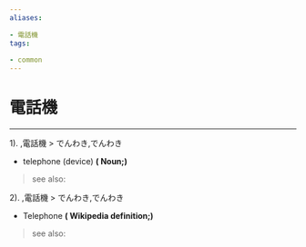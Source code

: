 ```yaml
---
aliases:
    
- 電話機
tags:
    
- common
---
```


# 電話機
---
1).
,電話機 > でんわき,でんわき

- telephone (device)
**( Noun;)**
> see also: 
            
2).
,電話機 > でんわき,でんわき

- Telephone
**( Wikipedia definition;)**
> see also: 
            